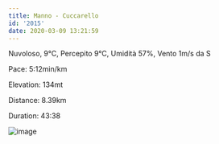 ```yaml
---
title: Manno - Cuccarello
id: '2015'
date: 2020-03-09 13:21:59
---
```


Nuvoloso, 9°C, Percepito 9°C, Umidità 57%, Vento 1m/s da S

Pace: 5:12min/km

Elevation: 134mt

Distance: 8.39km

Duration: 43:38

![image](/images/2021/08/20200309-activity-map.png)